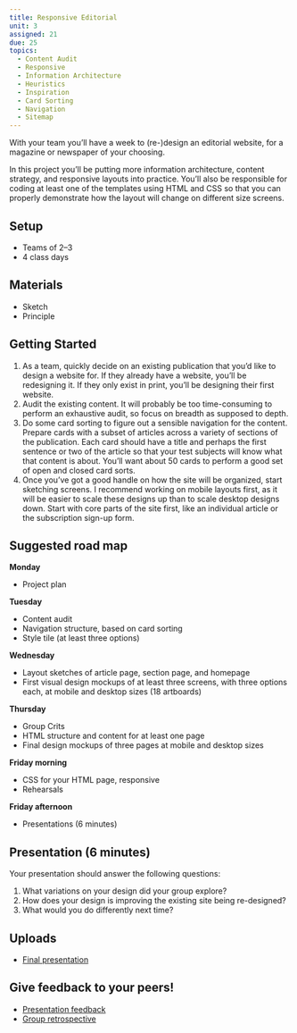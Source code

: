 ```yaml
---
title: Responsive Editorial
unit: 3
assigned: 21
due: 25
topics:
  - Content Audit
  - Responsive
  - Information Architecture
  - Heuristics
  - Inspiration
  - Card Sorting
  - Navigation
  - Sitemap
---
```

With your team you’ll have a week to (re-)design an editorial website, for a magazine or newspaper of your choosing.

In this project you’ll be putting more information architecture, content strategy, and responsive layouts into practice. You’ll also be responsible for coding at least one of the templates using HTML and CSS so that you can properly demonstrate how the layout will change on different size screens.

## Setup

* Teams of 2–3
* 4 class days

## Materials

* Sketch
* Principle

## Getting Started

1. As a team, quickly decide on an existing publication that you’d like to design a website for. If they already have a website, you’ll be redesigning it. If they only exist in print, you’ll be designing their first website.
2. Audit the existing content. It will probably be too time-consuming to perform an exhaustive audit, so focus on breadth as supposed to depth.
3. Do some card sorting to figure out a sensible navigation for the content. Prepare cards with a subset of articles across a variety of sections of the publication. Each card should have a title and perhaps the first sentence or two of the article so that your test subjects will know what that content is about. You’ll want about 50 cards to perform a good set of open and closed card sorts.
4. Once you’ve got a good handle on how the site will be organized, start sketching screens. I recommend working on mobile layouts first, as it will be easier to scale these designs up than to scale desktop designs down. Start with core parts of the site first, like an individual article or the subscription sign-up form.

## Suggested road map

**Monday**

* Project plan

**Tuesday**

* Content audit
* Navigation structure, based on card sorting
* Style tile (at least three options)

**Wednesday**

* Layout sketches of article page, section page, and homepage
* First visual design mockups of at least three screens, with three options each, at mobile and desktop sizes (18 artboards)

**Thursday**

* Group Crits
* HTML structure and content for at least one page
* Final design mockups of three pages at mobile and desktop sizes

**Friday morning**

* CSS for your HTML page, responsive
* Rehearsals

**Friday afternoon**

* Presentations (6 minutes)

## Presentation (6 minutes)

Your presentation should answer the following questions:

1. What variations on your design did your group explore?
2. How does your design is improving the existing site being re-designed?
3. What would you do differently next time?

## Uploads

* [Final presentation](https://drive.google.com/drive/folders/17FpGaJx_YLLI0tt1PKkij1MSVmO0SikL)

## [](https://drive.google.com/drive/folders/17FpGaJx_YLLI0tt1PKkij1MSVmO0SikL)Give feedback to your peers!

* [Presentation feedback](https://drive.google.com/drive/folders/1viyBPTYrUPtWqRuzGGM9EZ16pSK53PO1)
* [Group retrospective](https://drive.google.com/drive/folders/1tlxw6iBfKunzOItsR_Bc-OT1Fw7oEL4t)
